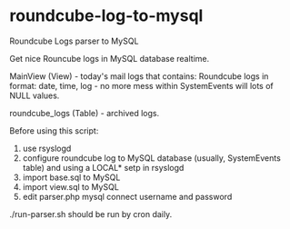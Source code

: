 # roundcube-log-to-mysql
Roundcube Logs parser to MySQL

Get nice Rouncube logs in MySQL database realtime.

MainView (View) - today's mail logs that contains:
Roundcube logs in format: date, time, log - no more mess within SystemEvents will lots of NULL values.

roundcube_logs (Table) - archived logs.

Before using this script:
1) use rsyslogd
2) configure roundcube log to MySQL database (usually, SystemEvents table) and using a LOCAL* setp in rsyslogd
3) import base.sql to MySQL
4) import view.sql to MySQL
5) edit parser.php mysql connect username and password

./run-parser.sh should be run by cron daily.

